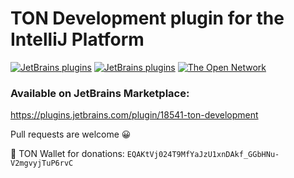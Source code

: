 # TON Development plugin for the IntelliJ Platform

[![JetBrains plugins][plugin-version-svg]][plugin-repo]
[![JetBrains plugins][plugin-downloads-svg]][plugin-repo]
[![The Open Network][ton-svg]][ton]

### Available on JetBrains Marketplace:

https://plugins.jetbrains.com/plugin/18541-ton-development

Pull requests are welcome 😀

💎 TON Wallet for donations: `EQAKtVj024T9MfYaJzU1xnDAkf_GGbHNu-V2mgvyjTuP6rvC`

<!-- Badges -->
[plugin-repo]: https://plugins.jetbrains.com/plugin/18541-ton-development
[plugin-version-svg]: https://img.shields.io/jetbrains/plugin/v/18541-ton-development.svg
[plugin-downloads-svg]: https://img.shields.io/jetbrains/plugin/d/18541-ton-development.svg
[ton-svg]: https://img.shields.io/badge/based%20on-The%20Open%20Network-blue
[ton]: https://ton.org